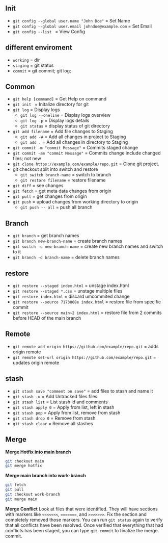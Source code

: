 ## Init

- `git config --global user.name "John Doe"` = Set Name
- `git config --global user.email johndoe@example.com` = Set Email
- `git config --list ` = View Config

## different enviroment
- `working` = dir
- `staging` = git status
- `commit` = git commit; git log;

## Common
- `git help [command]` = Get Help on command
- `git init ` = Initalize directory for git
- `git log` = Display logs
  - `git log --oneline` = Display logs overview
  - `git log -p` = Display logs details
  - `git status` = display status of git directory
- `git add filename` = Add file changes to Staging
  - `git add -A` = Add all changes in project to Staging
  - `git add .` = Add all changes in directory to Staging
- `git commit -m "commit Message"` = Commits staged change
- `git commit -am "commit Message"` = Commits change include changed files; not new
- `git clone https://example.com/example/repo.git` = Clone git project.
- git checkout split into switch and restore 
  - `git switch branch-name` = switch to branch
  - `git restore filename` = restore filename
- `git diff` = see changes
- `git fetch` = get meta data changes from origin
- `git pull` = get changes from origin
- `git push` =  upload changes from working directory to origin
  - `git push -- all` = push all branch

## Branch
- `git branch` = get branch names
- `git branch new-branch-name` = create branch names
- `git switch -c new-branch-name` = create new branch names and switch to it
- `git branch -d branch-name` = delete branch names

## restore
- `git restore --staged index.html` = unstage index.html
- `git restore --staged *.css` = unstage multiple files
- `git restore index.html` = discard umcommited change
- `git restore --source 7173808e index.html` = restore file from specific commit
- `git restore --source main~2 index.html` = restore file from 2 commits before HEAD of the main branch

## Remote
- `git remote add origin https://github.com/example/repo.git` = adds origin remote
- `git remote set-url origin https://github.com/example/repo.git` = updates origin remote

## stash
- `git stash save "comment on save"` = add files to stash and name it
- `git stash -u`      = Add Untracked files files
- `git stash list`    = List stash id and comments
- `git stash apply 0` = Apply from list, left in stash
- `git stash pop`     = Apply from list, remove from stash
- `git stash drop 0`  = Remove from stash
- `git stash clear`   = Remove all stashes

## Merge

**Merge Hotfix into main branch**
```sh
git checkout main
git merge hotfix
```

**Merge main branch into work-branch**
```sh
git fetch
git pull
git checkout work-branch
git merge main
```


**Merge Conflict**
Look at files that were identified. They will have sections with markers like `<<<<<<<`, `=======`, and `>>>>>>>`. Fix the section and completely removed those markers. You can run `git status` again to verify that all conflicts have been resolved. Once verified that everything that had conflicts has been staged, you can type `git commit` to finalize the merge commit.


